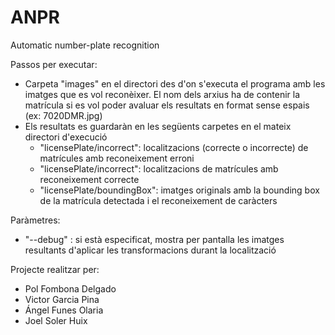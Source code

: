 # ANPR
Automatic number-plate recognition


Passos per executar:
  - Carpeta "images" en el directori des d'on s'executa el programa amb les imatges que es vol reconèixer. El nom dels arxius ha de contenir la matrícula si es vol poder avaluar els resultats en format sense espais (ex: 7020DMR.jpg)
  - Els resultats es guardaràn en les següents carpetes en el mateix directori d'execució
    - "licensePlate/incorrect": localitzacions (correcte o incorrecte) de matrícules amb reconeixement erroni
    - "licensePlate/incorrect": localitzacions de matrícules amb reconeixement correcte
    - "licensePlate/boundingBox": imatges originals amb la bounding box de la matrícula detectada i el reconeixement de caràcters
    
Paràmetres:
  - "--debug" : si està especificat, mostra per pantalla les imatges resultants d'aplicar les transformacions durant la localització


Projecte realitzar per:
  - Pol Fombona Delgado
  - Victor Garcia Pina
  - Ángel Funes Olaria
  - Joel Soler Huix
